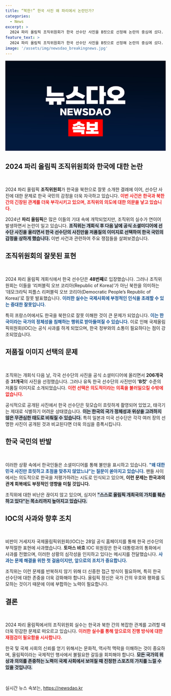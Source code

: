 ```yaml
---
title: “북한!” 한국 사진 왜 파리에서 논란인가?
categories:
  - News
excerpt: >
  2024 파리 올림픽 조직위원회가 한국 선수단 사진을 B컷으로 선정해 논란의 중심에 섰다. 개회식에서의 북한 오칭에 이어, 질 낮은 사진 선택으로 한국 국민의 비난을 받고 있는 상황이다. 클릭하고 사건의 전말을 확인해보세요!
feature_text: >
  2024 파리 올림픽 조직위원회가 한국 선수단 사진을 B컷으로 선정해 논란의 중심에 섰다. 개회식에서의 북한 오칭에 이어, 질 낮은 사진 선택으로 한국 국민의 비난을 받고 있는 상황이다. 클릭하고 사건의 전말을 확인해보세요!
image: '/assets/img/newsdao_breakingnews.jpg'
---
```


<p><img src="/assets/img/newsdao_breakingnews.jpg" alt="ontimetimes 속보" /></p>

<h2 data-ke-size="size26">2024 파리 올림픽 조직위원회와 한국에 대한 논란</h2>

<p data-ke-size="size16">&nbsp;</p>

<p>2024 파리 올림픽 <b>조직위원회</b>가 한국을 북한으로 잘못 소개한 결례에 이어, 선수단 사진에 대한 문제로 한국 국민의 감정을 더욱 자극하고 있습니다. <b><span style="color: #ee2323;">이번 사건은 한국과 북한 간의 긴장된 관계를 더욱 부각시키고 있으며, 조직위의 의도에 대한 의문을 낳고 있습니다.</span></b> </p>

<p>2024년 <b>파리 올림픽</b>은 많은 이들의 기대 속에 개막되었지만, 조직위의 실수가 연이어 발생하면서 논란이 일고 있습니다. <b><span style="background-color: #21538527;">조직위는 개회식 후 다음 날에 공식 소셜미디어에 선수단 사진을 올리면서 한국 선수단의 사진만을 저품질의 이미지로 선택하여 한국 국민의 감정을 상하게 했습니다.</span></b> 이번 사건과 관련하여 주요 쟁점들을 살펴보겠습니다.</p>

<h2 data-ke-size="size26">조직위원회의 잘못된 표현</h2>

<p data-ke-size="size16">&nbsp;</p>

<p>2024 파리 올림픽 개회식에서 한국 선수단은 <b>48번째</b>로 입장했습니다. 그러나 조직위원회는 이들을 ‘리퍼블릭 오브 코리아(Republic of Korea)’가 아닌 북한을 의미하는 ‘데모크라틱 피플스 리퍼블릭 오브 코리아(Democratic People’s Republic of Korea)’로 잘못 발표했습니다. <b><span style="color: #1a5490;">이러한 실수는 국제사회에 부정적인 인식을 초래할 수 있는 중대한 잘못입니다.</span></b></p>

<p>특히 프랑스어에서도 한국을 북한으로 잘못 이해한 것이 큰 문제가 되었습니다. <b><span style="color: #1a5490;">이는 한국이라는 국가의 정체성을 침해하는 행위로 받아들여질 수 있습니다.</span></b> 이로 인해 국제올림픽위원회(IOC)는 공식 사과를 하게 되었으며, 한국 정부와의 소통이 필요하다는 점이 강조되었습니다.</p>

<h2 data-ke-size="size26">저품질 이미지 선택의 문제</h2>

<p data-ke-size="size16">&nbsp;</p>

<p>조직위는 개회식 다음 날, 각국 선수단의 사진을 공식 소셜미디어에 올리면서 <b>206개국</b> 중 <b>31개국</b>의 사진을 선정했습니다. 그러나 유독 한국 선수단의 사진만이 <b>'B컷'</b> 수준의 저품질 이미지로 소개되었습니다. <b><span style="color: #ee2323;">이런 선택은 의도적이라는 의혹을 불러일으킬 수밖에 없습니다.</span></b> </p>

<p>공식적으로 공개된 사진에서 한국 선수단은 뒷모습이 흐릿하게 촬영되어 있었고, 태극기는 제대로 식별하기 어려운 상태였습니다. <b><span style="background-color: #21538527;">이는 한국의 국가 정체성과 위상을 고려하지 않은 무관심한 태도로 비춰질 수 있습니다.</span></b> 특히 일본과 미국 선수단은 각각 여러 장의 선명한 사진이 공개된 것과 비교된다면 더욱 의심을 증폭시킵니다.</p>

<h2 data-ke-size="size26">한국 국민의 반발</h2>

<p data-ke-size="size16">&nbsp;</p>

<p>이러한 상황 속에서 한국인들은 소셜미디어를 통해 불만을 표시하고 있습니다. <b><span style="color: #1a5490;">"왜 대한민국 사진만 흐릿하고 초점을 맞추지 않았느냐"는 질문이 쏟아지고 있습니다.</span></b> 팬들 사이에서는 의도적으로 한국을 저평가하려는 시도로 인식되고 있으며, <b>이런 문제는 한국과의 관계 회복에도 부정적인 영향을 미칠 것입니다.</b></p>

<p>조직위에 대한 비난은 끊이지 않고 있으며, 심지어 <b><span style="background-color: #21538527;">"스스로 올림픽 개최국의 가치를 훼손하고 있다"는 목소리까지 높아지고 있습니다.</span></b> </p>

<h2 data-ke-size="size26">IOC의 사과와 향후 조치</h2>

<p data-ke-size="size16">&nbsp;</p>

<p>비판이 거세지자 국제올림픽위원회(IOC)는 28일 공식 홈페이지를 통해 한국 선수단의 부적절한 표현에 사과했습니다. <b>토마스 바흐</b> IOC 위원장은 한국 대통령과의 통화에서 사과를 전했으며, 이러한 상황의 심각성을 인지하고 있다는 메시지를 전달했습니다. <b><span style="color: #1a5490;">사과는 문제 해결을 위한 첫 걸음이지만, 앞으로의 조치가 중요합니다.</span></b></p>

<p>조직위는 이런 문제를 반복하지 않기 위해 더 신중한 접근 방식이 필요하며, 특히 한국 선수단에 대한 존중을 더욱 강화해야 합니다. 올림픽 정신은 국가 간의 우호와 평화를 도모하는 것이기 때문에 이에 부합하는 노력이 필요합니다.</p>

<h2 data-ke-size="size26">결론</h2>

<p data-ke-size="size16">&nbsp;</p>

<p>2024 파리 올림픽에서의 조직위원회 실수는 한국과 북한 간의 복잡한 관계를 고려할 때 더욱 민감한 문제로 떠오르고 있습니다. <b><span style="color: #ee2323;">이러한 실수를 통해 앞으로의 진행 방식에 대한 재점검이 필요함을 시사합니다.</span></b> </p>

<p>한국 및 국제 사회의 신뢰를 얻기 위해서는 문화적, 역사적 맥락을 이해하는 것이 중요하며, 올림픽이라는 국제적인 행사에서 불필요한 갈등을 회피해야 합니다. <b><span style="background-color: #21538527;">모든 국가의 위상과 의의를 존중하는 노력이 국제 사회에서 보여질 때 진정한 스포츠의 가치를 느낄 수 있을 것입니다.</span></b> </p>

<p data-ke-size="size16">&nbsp;</p>
실시간 뉴스 속보는, <a href="https://newsdao.kr" rel="dofollow">https://newsdao.kr</a>


